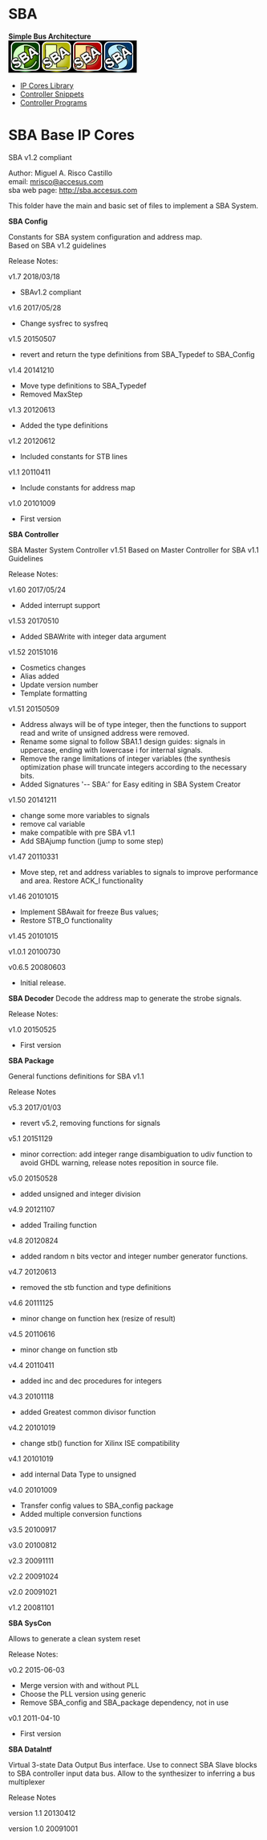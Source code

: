 SBA
===

**Simple Bus Architecture**  
![](image.png)

+ [IP Cores Library](http://sbalibrary.accesus.com)
+ [Controller Snippets](http://sbasnippets.accesus.com)
+ [Controller Programs](http://sbaprograms.accesus.com)

SBA Base IP Cores
=================

SBA v1.2 compliant

Author: Miguel A. Risco Castillo  
email: mrisco@accesus.com  
sba web page: <http://sba.accesus.com>

This folder have the main and basic set of files to implement a SBA System.  

**SBA Config**  

 Constants for SBA system configuration and address map.  
 Based on SBA v1.2 guidelines

 Release Notes:

v1.7 2018/03/18  
* SBAv1.2 compliant

v1.6 2017/05/28  
* Change sysfrec to sysfreq

v1.5 20150507
* revert and return the type definitions from SBA_Typedef to SBA_Config

v1.4 20141210
* Move type definitions to SBA_Typedef
* Removed MaxStep

v1.3 20120613
* Added the type definitions

v1.2 20120612
* Included constants for STB lines

v1.1 20110411
* Include constants for address map

v1.0 20101009
* First version

**SBA Controller**  

 SBA Master System Controller v1.51
 Based on Master Controller for SBA v1.1 Guidelines  

 Release Notes:

v1.60 2017/05/24  
* Added interrupt support

v1.53 20170510
* Added SBAWrite with integer data argument

v1.52 20151016
* Cosmetics changes
* Alias added
* Update version number
* Template formatting

v1.51 20150509
* Address always will be of type integer, then the functions to support
  read and write of unsigned address were removed.
* Rename some signal to follow SBA1.1 design guides:
  signals in uppercase, ending with lowercase i for internal signals.
* Remove the range limitations of integer variables (the synthesis
  optimization phase will truncate integers according to the necessary bits.
* Added Signatures '-- SBA:' for Easy editing in SBA System Creator

v1.50 20141211
* change some more variables to signals
* remove cal variable
* make compatible with pre SBA v1.1
* Add SBAjump function (jump to some step)

v1.47 20110331
* Move step, ret and address variables to signals to improve performance and area. Restore ACK_I functionality

v1.46 20101015
* Implement SBAwait for freeze Bus values;
* Restore STB_O functionality

v1.45 20101015

v1.0.1 20100730

v0.6.5 20080603
* Initial release.

**SBA Decoder**
Decode the address map to generate the strobe signals.  

Release Notes:

v1.0 20150525
* First version

**SBA Package**  

General functions definitions for SBA v1.1  

Release Notes

v5.3 2017/01/03
* revert v5.2, removing functions for signals

v5.1 20151129   
* minor correction: add integer range disambiguation to udiv function to avoid GHDL warning, release notes reposition in source file.

v5.0 20150528   
* added unsigned and integer division

v4.9 20121107   
* added Trailing function

v4.8 20120824   
* added random n bits vector and integer number generator functions.

v4.7 20120613   
* removed the stb function and type definitions

v4.6 20111125
* minor change on function hex (resize of result)

v4.5 20110616
* minor change on function stb

v4.4 20110411
* added inc and dec procedures for integers

v4.3 20101118
* added Greatest common divisor function

v4.2 20101019
* change stb() function for Xilinx ISE compatibility

v4.1 20101019
* add internal Data Type to unsigned

v4.0 20101009
* Transfer config values to SBA_config package
* Added multiple conversion functions

v3.5 20100917

v3.0 20100812

v2.3 20091111

v2.2 20091024

v2.0 20091021

v1.2 20081101

**SBA SysCon**  

Allows to generate a clean system reset

Release Notes:

v0.2 2015-06-03
* Merge version with and without PLL
* Choose the PLL version using generic
* Remove SBA_config and SBA_package dependency, not in use

v0.1 2011-04-10
* First version

**SBA DataIntf**  

Virtual 3-state Data Output Bus interface. 
Use to connect SBA Slave blocks to SBA controller input data bus. 
Allow to the synthesizer to inferring a bus multiplexer

Release Notes
 
version 1.1 20130412

version 1.0 20091001

